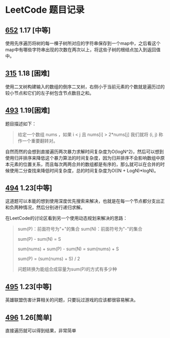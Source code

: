 # LeetCode 题目记录

## [652](https://leetcode-cn.com/problems/find-duplicate-subtrees/) 1.17 [中等]

使用先序遍历将树的每一棵子树所对应的字符串保存到一个map中，之后看这个map中有哪些字符串出现的次数在两次以上，将这些子树的根结点加入到返回值中。

## [315](https://leetcode-cn.com/problems/count-of-smaller-numbers-after-self/) 1.18 [困难]

使用二叉树构建输入的数组的倒序二叉树，右侧小于当前元素的个数就是遍历过的较小节点和它们的左子树包含节点数目之和。

## [493](https://leetcode-cn.com/problems/reverse-pairs/) 1.19[困难]

题目描述如下：

> 给定一个数组 nums ，如果 i < j 且 nums[i] > 2*nums[j] 我们就将 (i, j) 称作一个重要翻转对。

自然而然的会想到直接遍历两次暴力求解时间复杂度为O(logN^2)，然后可以想到使用归并排序来降低这个暴力算法的时间复杂度，因为归并排序不会影响数组中原本元素的位置关系，而且每次两两合并的数组都是有序的，那么就可以在合并的时候使用二分查找来降低时间复杂度，总的时间复杂度为O((N + LogN)*logN)。

## [494](https://leetcode-cn.com/problems/target-sum/) 1.23[中等]

这道题可以本能的想到使用深度优先搜索来解决，也就是在每一个节点都分支出正和负两种情况，然后分别进行递归求解。

在LeetCode的讨论区看到另一个使用动态规划来解决的思路：

> sum(P)：前面符号为"+"的集合 sum(N)：前面符号为"-"的集合
>
> sum(P) - sum(N) = S
>
> sum(nums) + sum(P) - sum(N) = sum(nums) + S
>
> sum(P) = (sum(nums) + S) / 2
>
> 问题转换为能组合成容量为sum(P)的方式有多少种

## [495](https://leetcode-cn.com/problems/teemo-attacking/) 1.23[中等]

英雄联盟伤害计算相关的问题，只要玩过游戏的应该都很容易解决。

## [496](https://leetcode-cn.com/problems/next-greater-element-i/) 1.26[简单]

直接遍历就可以得到结果，非常简单
